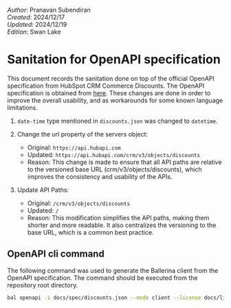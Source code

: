 _Author_:  Pranavan Subendiran \
_Created_: 2024/12/17 \
_Updated_: 2024/12/19 \
_Edition_: Swan Lake

# Sanitation for OpenAPI specification

This document records the sanitation done on top of the official OpenAPI specification from HubSpot CRM Commerce Discounts. 
The OpenAPI specification is obtained from [here](https://github.com/HubSpot/HubSpot-public-api-spec-collection/blob/main/PublicApiSpecs/CRM/Discounts/Rollouts/424/v3/discounts.json).
These changes are done in order to improve the overall usability, and as workarounds for some known language limitations.


1. `date-time` type mentioned in `discounts.json` was changed to `datetime`.
2. Change the url property of the servers object:

    * Original: `https://api.hubapi.com`
    * Updated: `https://api.hubapi.com/crm/v3/objects/discounts`
    * Reason: This change is made to ensure that all API paths are relative to the versioned base URL (crm/v3/objects/discounts), which improves the consistency and usability of the APIs.

3. Update API Paths:

    * Original: `/crm/v3/objects/discounts`
    * Updated: `/`
    * Reason: This modification simplifies the API paths, making them shorter and more readable. It also centralizes the versioning to the base URL, which is a common best practice.

## OpenAPI cli command

The following command was used to generate the Ballerina client from the OpenAPI specification. The command should be executed from the repository root directory.

```bash
bal openapi -i docs/spec/discounts.json --mode client --license docs/license.txt -o ballerina 
```